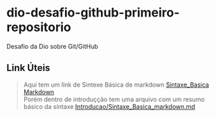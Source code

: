 # dio-desafio-github-primeiro-repositorio
Desafio da Dio sobre Git/GitHub

## Link Úteis
> Aqui tem um link de Sintexe Básica de markdown
[Sintaxe_Basica Markdown](https://www.markdownguide.org/basic-syntax/) \
>  Porém dentro de introduçção tem uma arquivo com um resumo básico da sintaxe [Introducao/Sintaxe_Basica_markdown.md](https://github.com/raf-rodrigo/dio-desafio-github-primeiro-repositorio/blob/main/Introducao/Sintaxe_Basica_markdown.md)